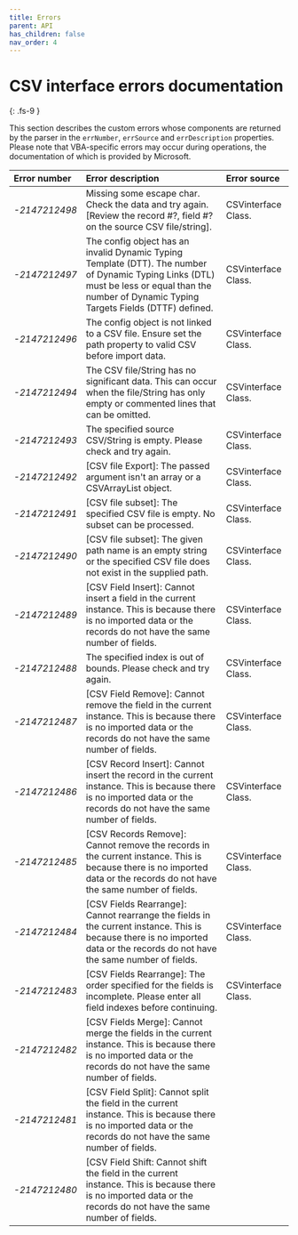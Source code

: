 ```yaml
---
title: Errors
parent: API
has_children: false
nav_order: 4
---
```


# CSV interface errors documentation
{: .fs-9 }

This section describes the custom errors whose components are returned by the parser in the `errNumber`, `errSource` and `errDescription` properties. Please note that VBA-specific errors may occur during operations, the documentation of which is provided by Microsoft.

<table>
<thead>
<tr>
<th style="text-align: left;">Error number</th>
<th style="text-align: left;">Error description</th>
<th style="text-align: left;">Error source</th>
</tr>
</thead>
<tbody>
<tr>
<td style="text-align: left;"><em>-2147212498</em></td>
<td style="text-align: left;">Missing some escape char. Check the data and try again. [Review the record #?, field #? on the source CSV file/string].</td>
<td style="text-align: left;">CSVinterface Class.</td>
</tr>
<tr>
<td style="text-align: left;"><em>-2147212497</em></td>
<td style="text-align: left;">The config object has an invalid Dynamic Typing Template (DTT). The number of Dynamic Typing Links (DTL) must be less or equal than the number of Dynamic Typing Targets Fields (DTTF) defined.</td>
<td style="text-align: left;">CSVinterface Class.</td>
</tr>
<tr>
<td style="text-align: left;"><em>-2147212496</em></td>
<td style="text-align: left;">The config object is not linked to a CSV file. Ensure set the path property to valid CSV before import data.</td>
<td style="text-align: left;">CSVinterface Class.</td>
</tr>
<tr>
<td style="text-align: left;"><em>-2147212494</em></td>
<td style="text-align: left;">The CSV file/String has no significant data. This can occur when the file/String has only empty or commented lines that can be omitted.</td>
<td style="text-align: left;">CSVinterface Class.</td>
</tr>
<tr>
<td style="text-align: left;"><em>-2147212493</em></td>
<td style="text-align: left;">The specified source CSV/String is empty. Please check and try again.</td>
<td style="text-align: left;">CSVinterface Class.</td>
</tr>
<tr>
<td style="text-align: left;"><em>-2147212492</em></td>
<td style="text-align: left;">[CSV file Export]: The passed argument isn't an array or a CSVArrayList object.</td>
<td style="text-align: left;">CSVinterface Class.</td>
</tr>
<tr>
<td style="text-align: left;"><em>-2147212491</em></td>
<td style="text-align: left;">[CSV file subset]: The specified CSV file is empty. No subset can be processed.</td>
<td style="text-align: left;">CSVinterface Class.</td>
</tr>
<tr>
<td style="text-align: left;"><em>-2147212490</em></td>
<td style="text-align: left;">[CSV file subset]: The given path name is an empty string or the specified CSV file does not exist in the supplied path.</td>
<td style="text-align: left;">CSVinterface Class.</td>
</tr>
<tr>
<td style="text-align: left;"><em>-2147212489</em></td>
<td style="text-align: left;">[CSV Field Insert]: Cannot insert a field in the current instance. This is because there is no imported data or the records do not have the same number of fields.</td>
<td style="text-align: left;">CSVinterface Class.</td>
</tr>
<tr>
<td style="text-align: left;"><em>-2147212488</em></td>
<td style="text-align: left;">The specified index is out of bounds. Please check and try again.</td>
<td style="text-align: left;">CSVinterface Class.</td>
</tr>
<tr>
<td style="text-align: left;"><em>-2147212487</em></td>
<td style="text-align: left;">[CSV Field Remove]: Cannot remove the field in the current instance. This is because there is no imported data or the records do not have the same number of fields.</td>
<td style="text-align: left;">CSVinterface Class.</td>
</tr>
<td style="text-align: left;"><em>-2147212486</em></td>
<td style="text-align: left;">[CSV Record Insert]: Cannot insert the record in the current instance. This is because there is no imported data or the records do not have the same number of fields.</td>
<td style="text-align: left;">CSVinterface Class.</td>
</tr>
<tr>
<td style="text-align: left;"><em>-2147212485</em></td>
<td style="text-align: left;">[CSV Records Remove]: Cannot remove the records in the current instance. This is because there is no imported data or the records do not have the same number of fields.</td>
<td style="text-align: left;">CSVinterface Class.</td>
</tr>
<tr>
<td style="text-align: left;"><em>-2147212484</em></td>
<td style="text-align: left;">[CSV Fields Rearrange]: Cannot rearrange the fields in the current instance. This is because there is no imported data or the records do not have the same number of fields.</td>
<td style="text-align: left;">CSVinterface Class.</td>
</tr>
<tr>
<td style="text-align: left;"><em>-2147212483</em></td>
<td style="text-align: left;">[CSV Fields Rearrange]: The order specified for the fields is incomplete. Please enter all field indexes before continuing.</td>
<td style="text-align: left;">CSVinterface Class.</td>
</tr>
<tr>
<td style="text-align: left;"><em>-2147212482</em></td>
<td style="text-align: left;">[CSV Fields Merge]: Cannot merge the fields in the current instance. This is because there is no imported data or the records do not have the same number of fields.</td>
</tr>
<tr>
<td style="text-align: left;"><em>-2147212481</em></td>
<td style="text-align: left;">[CSV Field Split]: Cannot split the field in the current instance. This is because there is no imported data or the records do not have the same number of fields.</td>
</tr>
<tr>
<td style="text-align: left;"><em>-2147212480</em></td>
<td style="text-align: left;">[CSV Field Shift: Cannot shift the field in the current instance. This is because there is no imported data or the records do not have the same number of fields.</td>
</tr>
</tbody>
</table>